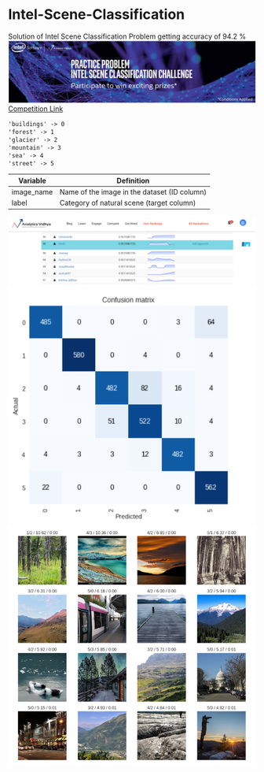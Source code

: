 # Intel-Scene-Classification
Solution of Intel Scene Classification Problem getting accuracy of 94.2 %
![image](images/Capture5.PNG)
[Competition Link](https://datahack.analyticsvidhya.com/contest/practice-problem-intel-scene-classification-challe/)

```
'buildings' -> 0
'forest' -> 1
'glacier' -> 2
'mountain' -> 3
'sea' -> 4
'street' -> 5
```


| Variable	| Definition |
| ------------- | ----------------- |
| image_name	| Name of the image in the dataset (ID column) |
| label | Category of natural scene (target column) |
 
 

![image](images/Capture.PNG)
![image](images/Capture1.PNG)
![image](images/Capture3.PNG)

